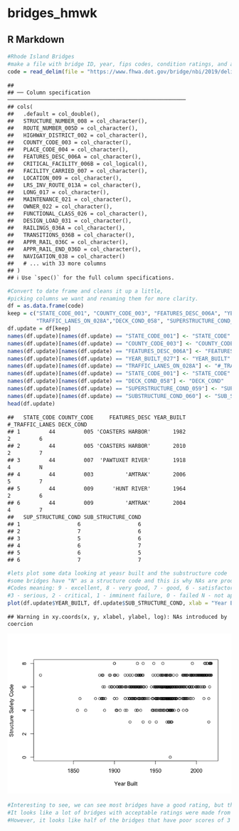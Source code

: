 bridges\_hmwk
================

## R Markdown

``` r
#Rhode Island Bridges 
#make a file with bridge ID, year, fips codes, condition ratings, and a few other variables.
code = read_delim(file = "https://www.fhwa.dot.gov/bridge/nbi/2019/delimited/RI19.txt", delim=",", col_names = T)
```

    ## 
    ## ── Column specification ────────────────────────────────────────────────────────
    ## cols(
    ##   .default = col_double(),
    ##   STRUCTURE_NUMBER_008 = col_character(),
    ##   ROUTE_NUMBER_005D = col_character(),
    ##   HIGHWAY_DISTRICT_002 = col_character(),
    ##   COUNTY_CODE_003 = col_character(),
    ##   PLACE_CODE_004 = col_character(),
    ##   FEATURES_DESC_006A = col_character(),
    ##   CRITICAL_FACILITY_006B = col_logical(),
    ##   FACILITY_CARRIED_007 = col_character(),
    ##   LOCATION_009 = col_character(),
    ##   LRS_INV_ROUTE_013A = col_character(),
    ##   LONG_017 = col_character(),
    ##   MAINTENANCE_021 = col_character(),
    ##   OWNER_022 = col_character(),
    ##   FUNCTIONAL_CLASS_026 = col_character(),
    ##   DESIGN_LOAD_031 = col_character(),
    ##   RAILINGS_036A = col_character(),
    ##   TRANSITIONS_036B = col_character(),
    ##   APPR_RAIL_036C = col_character(),
    ##   APPR_RAIL_END_036D = col_character(),
    ##   NAVIGATION_038 = col_character()
    ##   # ... with 33 more columns
    ## )
    ## ℹ Use `spec()` for the full column specifications.

``` r
#Convert to date frame and cleans it up a little, 
#picking columns we want and renaming them for more clarity.
df = as.data.frame(code)
keep = c("STATE_CODE_001", "COUNTY_CODE_003", "FEATURES_DESC_006A", "YEAR_BUILT_027", 
         "TRAFFIC_LANES_ON_028A","DECK_COND_058", "SUPERSTRUCTURE_COND_059", "SUBSTRUCTURE_COND_060" )
df.update = df[keep]
names(df.update)[names(df.update) == "STATE_CODE_001"] <- "STATE_CODE"
names(df.update)[names(df.update) == "COUNTY_CODE_003"] <- "COUNTY_CODE"
names(df.update)[names(df.update) == "FEATURES_DESC_006A"] <- "FEATURES_DESC"
names(df.update)[names(df.update) == "YEAR_BUILT_027"] <- "YEAR_BUILT"
names(df.update)[names(df.update) == "TRAFFIC_LANES_ON_028A"] <- "#_TRAFFIC_LANES"
names(df.update)[names(df.update) == "STATE_CODE_001"] <- "STATE_CODE"
names(df.update)[names(df.update) == "DECK_COND_058"] <- "DECK_COND"
names(df.update)[names(df.update) == "SUPERSTRUCTURE_COND_059"] <- "SUP_STRUCTURE_COND"
names(df.update)[names(df.update) == "SUBSTRUCTURE_COND_060"] <- "SUB_STRUCTURE_COND"
head(df.update)
```

    ##   STATE_CODE COUNTY_CODE     FEATURES_DESC YEAR_BUILT #_TRAFFIC_LANES DECK_COND
    ## 1         44         005 'COASTERS HARBOR'       1982               2         6
    ## 2         44         005 'COASTERS HARBOR'       2010               2         7
    ## 3         44         007  'PAWTUXET RIVER'       1918               4         N
    ## 4         44         003          'AMTRAK'       2006               5         7
    ## 5         44         009      'HUNT RIVER'       1964               2         6
    ## 6         44         009          'AMTRAK'       2004               4         7
    ##   SUP_STRUCTURE_COND SUB_STRUCTURE_COND
    ## 1                  6                  6
    ## 2                  7                  6
    ## 3                  5                  6
    ## 4                  6                  7
    ## 5                  6                  5
    ## 6                  7                  7

``` r
#lets plot some data looking at yeasr built and the substructure code 
#some bridges have "N" as a structure code and this is why NAs are produced when plotting. 
#Codes meaning: 9 - excellent, 8 - very good, 7 - good, 6 - satisfactory, 5- fair, 4 - poor, 
#3 - serious, 2 - critical, 1 - imminent failure, 0 - failed N - not applicable.
plot(df.update$YEAR_BUILT, df.update$SUB_STRUCTURE_COND, xlab = "Year Built", ylab = "Structure Safety Code")
```

    ## Warning in xy.coords(x, y, xlabel, ylabel, log): NAs introduced by coercion

![](README_files/figure-gfm/unnamed-chunk-1-1.png)<!-- -->

``` r
#Interesting to see, we can see most bridges have a good rating, but there are some 3s. 
#It looks like a lot of bridges with acceptable ratings were made from 1950s to 2000s.
#However, it looks like half of the bridges that have poor scores of 3 were made during this time frame as well. 
```
